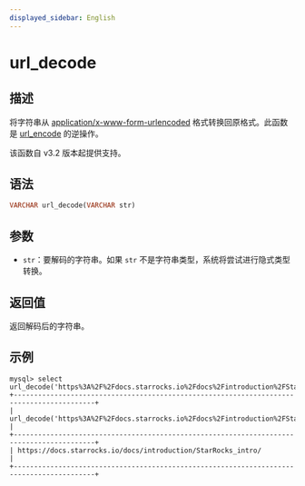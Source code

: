 ```yaml
---
displayed_sidebar: English
---
```


# url_decode

## 描述

将字符串从 [application/x-www-form-urlencoded](https://www.w3.org/TR/html4/interact/forms.html#h-17.13.4.1) 格式转换回原格式。此函数是 [url_encode](./url_encode.md) 的逆操作。

该函数自 v3.2 版本起提供支持。

## 语法

```haskell
VARCHAR url_decode(VARCHAR str)
```

## 参数

- `str`：要解码的字符串。如果 `str` 不是字符串类型，系统将尝试进行隐式类型转换。

## 返回值

返回解码后的字符串。

## 示例

```plaintext
mysql> select url_decode('https%3A%2F%2Fdocs.starrocks.io%2Fdocs%2Fintroduction%2FStarRocks_intro%2F');
+------------------------------------------------------------------------------------------+
| url_decode('https%3A%2F%2Fdocs.starrocks.io%2Fdocs%2Fintroduction%2FStarRocks_intro%2F') |
+------------------------------------------------------------------------------------------+
| https://docs.starrocks.io/docs/introduction/StarRocks_intro/                             |
+------------------------------------------------------------------------------------------+
```